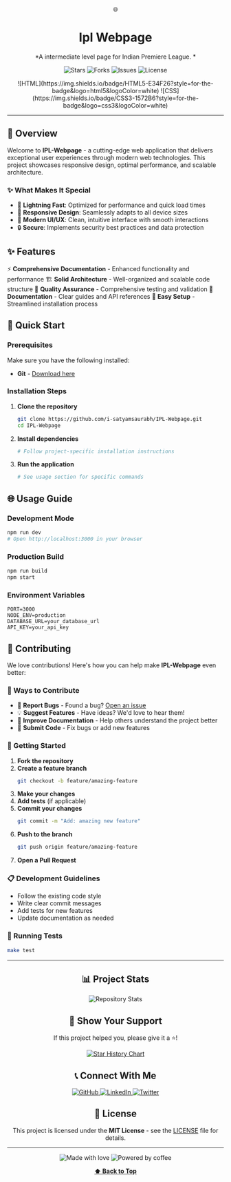 <a name="top"></a>

<div align="center">

🌐 

# Ipl Webpage

*A intermediate level page for Indian Premiere League. *

<p align="center">
  <img src="https://img.shields.io/github/stars/i-satyamsaurabh/IPL-Webpage?style=for-the-badge&logo=github&color=gold" alt="Stars"/>
  <img src="https://img.shields.io/github/forks/i-satyamsaurabh/IPL-Webpage?style=for-the-badge&logo=github&color=blue" alt="Forks"/>
  <img src="https://img.shields.io/github/issues/i-satyamsaurabh/IPL-Webpage?style=for-the-badge&logo=github&color=red" alt="Issues"/>
  <img src="https://img.shields.io/github/license/i-satyamsaurabh/IPL-Webpage?style=for-the-badge&color=green" alt="License"/>
</p>

<p align="center">![HTML](https://img.shields.io/badge/HTML5-E34F26?style=for-the-badge&logo=html5&logoColor=white) ![CSS](https://img.shields.io/badge/CSS3-1572B6?style=for-the-badge&logo=css3&logoColor=white)</p>

</div>

---

## 🌟 Overview

Welcome to **IPL-Webpage** - a cutting-edge web application that delivers exceptional user experiences through modern web technologies. This project showcases responsive design, optimal performance, and scalable architecture.

### ✨ What Makes It Special

- 🚀 **Lightning Fast**: Optimized for performance and quick load times
- 📱 **Responsive Design**: Seamlessly adapts to all device sizes
- 🎨 **Modern UI/UX**: Clean, intuitive interface with smooth interactions
- 🔒 **Secure**: Implements security best practices and data protection

## ✨ Features

⚡ **Comprehensive Documentation** - Enhanced functionality and performance
🏗️ **Solid Architecture** - Well-organized and scalable code structure
🧪 **Quality Assurance** - Comprehensive testing and validation
📖 **Documentation** - Clear guides and API references
🔧 **Easy Setup** - Streamlined installation process

## 🚀 Quick Start

### Prerequisites

Make sure you have the following installed:

- **Git** - [Download here](https://git-scm.com/downloads)

### Installation Steps

1. **Clone the repository**
   ```bash
   git clone https://github.com/i-satyamsaurabh/IPL-Webpage.git
   cd IPL-Webpage
   ```

2. **Install dependencies**
   ```bash
   # Follow project-specific installation instructions
   ```

3. **Run the application**
   ```bash
   # See usage section for specific commands
   ```

## 🌐 Usage Guide

### Development Mode

```bash
npm run dev
# Open http://localhost:3000 in your browser
```

### Production Build

```bash
npm run build
npm start
```

### Environment Variables

```env
PORT=3000
NODE_ENV=production
DATABASE_URL=your_database_url
API_KEY=your_api_key
```

## 🤝 Contributing

We love contributions! Here's how you can help make **IPL-Webpage** even better:

### 🌟 Ways to Contribute

- 🐛 **Report Bugs** - Found a bug? [Open an issue](https://github.com/i-satyamsaurabh/IPL-Webpage/issues)
- 💡 **Suggest Features** - Have ideas? We'd love to hear them!
- 📝 **Improve Documentation** - Help others understand the project better
- 🔧 **Submit Code** - Fix bugs or add new features

### 🚀 Getting Started

1. **Fork the repository**
2. **Create a feature branch**
   ```bash
   git checkout -b feature/amazing-feature
   ```
3. **Make your changes**
4. **Add tests** (if applicable)
5. **Commit your changes**
   ```bash
   git commit -m "Add: amazing new feature"
   ```
6. **Push to the branch**
   ```bash
   git push origin feature/amazing-feature
   ```
7. **Open a Pull Request**

### 📋 Development Guidelines

- Follow the existing code style
- Write clear commit messages
- Add tests for new features
- Update documentation as needed

### 🧪 Running Tests

```bash
make test
```

---

<div align="center">

## 📊 Project Stats

<img src="https://github-readme-stats.vercel.app/api/pin/?username=i-satyamsaurabh&repo=IPL-Webpage&theme=tokyonight&hide_border=true" alt="Repository Stats"/>

## 🌟 Show Your Support

If this project helped you, please give it a ⭐!

[![Star History Chart](https://api.star-history.com/svg?repos=i-satyamsaurabh/IPL-Webpage&type=Date&theme=dark)](https://star-history.com/#i-satyamsaurabh/IPL-Webpage&Date)

## 📞 Connect With Me

<p align="center">
  <a href="https://github.com/i-satyamsaurabh">
    <img src="https://img.shields.io/badge/GitHub-100000?style=for-the-badge&logo=github&logoColor=white" alt="GitHub"/>
  </a>
  <a href="https://linkedin.com/in/i-satyamsaurabh">
    <img src="https://img.shields.io/badge/LinkedIn-0077B5?style=for-the-badge&logo=linkedin&logoColor=white" alt="LinkedIn"/>
  </a>
  <a href="https://twitter.com/i-satyamsaurabh">
    <img src="https://img.shields.io/badge/Twitter-1DA1F2?style=for-the-badge&logo=twitter&logoColor=white" alt="Twitter"/>
  </a>
</p>

## 📝 License

This project is licensed under the **MIT License** - see the [LICENSE](LICENSE) file for details.

---

<p align="center">
  <img src="https://img.shields.io/badge/Made%20with-❤️-red?style=for-the-badge" alt="Made with love"/>
  <img src="https://img.shields.io/badge/Powered%20by-☕-brown?style=for-the-badge" alt="Powered by coffee"/>
</p>

**[⬆ Back to Top](#top)**

</div>